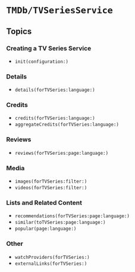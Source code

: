 # ``TMDb/TVSeriesService``

## Topics

### Creating a TV Series Service

- ``init(configuration:)``

### Details

- ``details(forTVSeries:language:)``

### Credits

- ``credits(forTVSeries:language:)``
- ``aggregateCredits(forTVSeries:language:)``

### Reviews

- ``reviews(forTVSeries:page:language:)``

### Media

- ``images(forTVSeries:filter:)``
- ``videos(forTVSeries:filter:)``

### Lists and Related Content

- ``recommendations(forTVSeries:page:language:)``
- ``similar(toTVSeries:page:language:)``
- ``popular(page:language:)``

### Other

- ``watchProviders(forTVSeries:)``
- ``externalLinks(forTVSeries:)``
